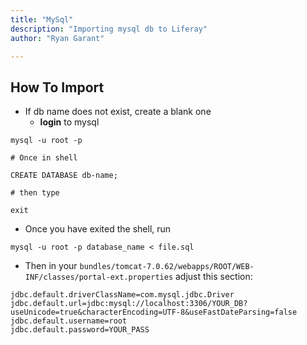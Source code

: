 ```yaml
---
title: "MySql"
description: "Importing mysql db to Liferay"
author: "Ryan Garant"

---
```


<article id="1">

## How To Import

- If db name does not exist, create a blank one
  - **login** to mysql

```shell
mysql -u root -p

# Once in shell

CREATE DATABASE db-name;

# then type

exit
```

- Once you have exited the shell, run

```shell
mysql -u root -p database_name < file.sql
```

- Then in your `bundles/tomcat-7.0.62/webapps/ROOT/WEB-INF/classes/portal-ext.properties` adjust this section:

```
jdbc.default.driverClassName=com.mysql.jdbc.Driver
jdbc.default.url=jdbc:mysql://localhost:3306/YOUR_DB?useUnicode=true&characterEncoding=UTF-8&useFastDateParsing=false
jdbc.default.username=root
jdbc.default.password=YOUR_PASS
```

</article>
